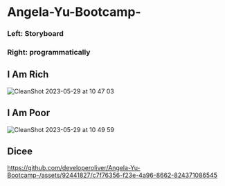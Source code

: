 # Angela-Yu-Bootcamp-

### Left: Storyboard
### Right: programmatically

## I Am Rich
![CleanShot 2023-05-29 at 10 47 03](https://github.com/developeroliver/Angela-Yu-Bootcamp-/assets/92441827/38721dd1-63dc-4040-a175-4806968e11b4)

## I Am Poor
![CleanShot 2023-05-29 at 10 49 59](https://github.com/developeroliver/Angela-Yu-Bootcamp-/assets/92441827/231974e9-e0b0-4275-bb4e-18662c5a2c51)

## Dicee
https://github.com/developeroliver/Angela-Yu-Bootcamp-/assets/92441827/c7f76356-f23e-4a96-8662-824371086545

